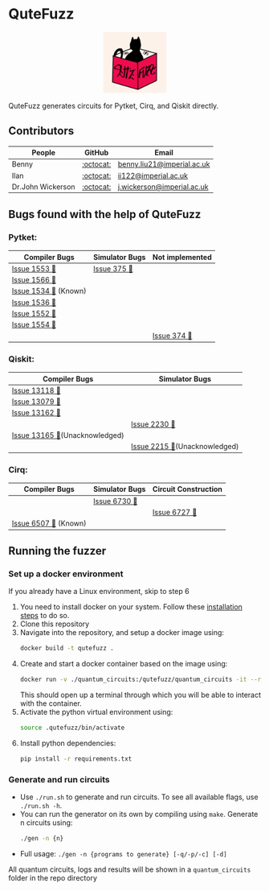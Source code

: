 # QuteFuzz

<p align="center" width="100%">
    <img width="25%" src="images/qutefuzz.png">

QuteFuzz generates circuits for Pytket, Cirq, and Qiskit directly. 

## Contributors

| People | GitHub | Email | 
|--------|--------|-------|
| Benny  | [:octocat:](https://github.com/Bennybenassius) | benny.liu21@imperial.ac.uk |
| Ilan  | [:octocat:](https://github.com/IlanIwumbwe) | ii122@imperial.ac.uk |
| Dr.John Wickerson  | [:octocat:](https://github.com/johnwickerson) | j.wickerson@imperial.ac.uk |

## Bugs found with the help of QuteFuzz

### Pytket:

| Compiler Bugs | Simulator Bugs | Not implemented |
|---------------|----------------|--------|
| [Issue 1553 &#x1F41E;](https://github.com/CQCL/tket/issues/1553)  | [Issue 375 &#x1F41E;](https://github.com/CQCL/pytket-qiskit/issues/375) | 
| [Issue 1566  &#x1F41E;](https://github.com/CQCL/tket/issues/1566) | 
| [Issue 1534  &#x1F41E;](https://github.com/CQCL/tket/issues/1534) (Known) |
| [Issue 1536  &#x1F41E;](https://github.com/CQCL/tket/issues/1536) |
| [Issue 1552  &#x1F41E;](https://github.com/CQCL/tket/issues/1552) | | 
| [Issue 1554  &#x1F41E;](https://github.com/CQCL/tket/issues/1554) | |
| | | [Issue 374 &#x1F41E;](https://github.com/CQCL/pytket-qiskit/issues/374) |

### Qiskit:
| Compiler Bugs | Simulator Bugs |
|---------------|----------------|
| [Issue 13118 &#x1F41E;](https://github.com/Qiskit/qiskit/issues/13118) |  | 
| [Issue 13079 &#x1F41E;](https://github.com/Qiskit/qiskit/issues/13079) |
| [Issue 13162 &#x1F41E;](https://github.com/Qiskit/qiskit/issues/13162) | |
| | [Issue 2230 &#x1F41E;](https://github.com/Qiskit/qiskit-aer/issues/2230) |
| [Issue 13165 &#x1F41E;](https://github.com/Qiskit/qiskit/issues/13165)(Unacknowledged) |  |
|  | [Issue 2215 &#x1F41E;](https://github.com/Qiskit/qiskit-aer/issues/2215)(Unacknowledged) |

### Cirq:

| Compiler Bugs | Simulator Bugs | Circuit Construction |
|---------------|----------------|--------|
|               | [Issue 6730 &#x1F41E;](https://github.com/quantumlib/Cirq/issues/6730) | 
| | | [Issue 6727 &#x1F41E;](https://github.com/quantumlib/Cirq/issues/6727) | 
| [Issue 6507 &#x1F41E;](https://github.com/quantumlib/Cirq/issues/6507) (Known) | | |



## Running the fuzzer

### Set up a docker environment

If you already have a Linux environment, skip to step 6

1. You need to install docker on your system. Follow these [installation steps](https://docs.docker.com/get-started/get-docker/) to do so.
2. Clone this repository
3. Navigate into the repository, and setup a docker image using:
    ``` sh
    docker build -t qutefuzz .
    ```
4. Create and start a docker container based on the image using: 
    ```sh 
    docker run -v ./quantum_circuits:/qutefuzz/quantum_circuits -it --rm qutefuzz
    ``` 
    This should open up a terminal through which you will be able to interact with the container.
5. Activate the python virtual environment using:
    ```sh
    source .qutefuzz/bin/activate
    ```
6. Install python dependencies:
    ```sh
    pip install -r requirements.txt
    ```

### Generate and run circuits

- Use `./run.sh` to generate and run circuits. To see all available flags, use `./run.sh -h`.
- You can run the generator on its own by compiling using `make`. Generate n circuits using:
    ```sh
    ./gen -n {n}
    ```
- Full usage: `./gen -n {programs to generate} [-q/-p/-c] [-d]`

All quantum circuits, logs and results will be shown in a `quantum_circuits` folder in the repo directory

